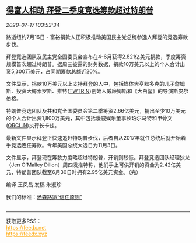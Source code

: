 <!--1594959798000-->
[得富人相助 拜登二季度竞选筹款超过特朗普](https://cn.reuters.com/article/usa-election-fundraising-idCNKCS24I0DD)
------

<div><i>2020-07-17T03:53:34</i></div><div class="StandardArticleBody_body"><p>路透纽约7月16日 - 富裕捐款人正积极推动美国民主党总统参选人拜登的竞选筹款步伐。 </p><p>拜登竞选团队及民主党全国委员会宣布在4-6月获得2.821亿美元捐款，季度筹资规模首次超过特朗普。据周三披露的财务数据，捐款10万美元以上的个人合计出资5,300万美元，占同期筹款总额近20%。 </p><p>文件显示，捐款10万美元以上支持拜登的人中，包括媒体大亨默多克的儿子詹姆斯、投资大鳄索罗斯、推特(<span id="symbol_TWTR.N_0"><a href="//www.reuters.com/companies/TWTR.N">TWTR.N</a></span>)创始人威廉姆斯和《大白鲨》的导演斯皮尔伯格。 </p><p>特朗普竞选团队及共和党全国委员会第二季筹资2.66亿美元，捐出至少10万美元的个人合计出资1,800万美元，其中包括漫威娱乐董事长珀尔马特和甲骨文(<span id="symbol_ORCL.N_1"><a href="//www.reuters.com/companies/ORCL.N">ORCL.N</a></span>)执行长卡兹。 </p><p>最新文件显示拜登正快速追赶特朗普步伐，后者自从2017年就任总统后就开始着手竞选连任筹款。今年美国总统大选日为11月3日。 </p><p>文件显示，拜登现在筹款力度略超过特朗普，开销则较低。拜登竞选团队经理狄龙（Jen O'Malley Dillon）周四发推特称，他们手上可供开销的资金为2.42亿美元，特朗普团队截至6月30日时拥有2.95亿美元资金。（完） </p><p>编译 王凤昌 发稿 朱淑珍</p><div class="StandardArticleBody_trustBadgeContainer"><span class="StandardArticleBody_trustBadgeTitle">我们的标准：</span><span class="trustBadgeUrl"><a href="https://www.thomsonreuters.cn/content/dam/openweb/documents/pdf/china/brochures/about-us-1.pdf">汤森路透“信任原则”</a></span></div></div><br><hr><div>获取更多RSS：<br><a href="https://feedx.net" style="color:orange" target="_blank">https://feedx.net</a> <br><a href="https://feedx.xyz" style="color:orange" target="_blank">https://feedx.xyz</a><br></div>
